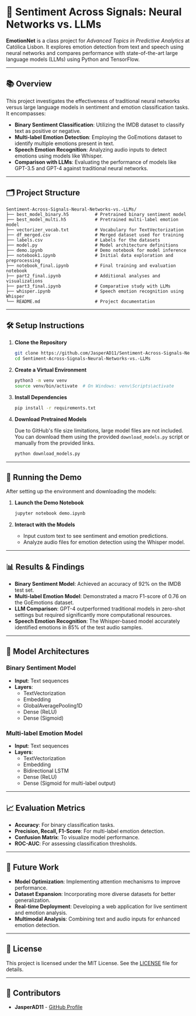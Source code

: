 
# 🎯 Sentiment Across Signals: Neural Networks vs. LLMs

**EmotionNet** is a class project for *Advanced Topics in Predictive Analytics* at Católica Lisbon. It explores emotion detection from text and speech using neural networks and compares performance with state-of-the-art large language models (LLMs) using Python and TensorFlow.

---

## 📚 Overview

This project investigates the effectiveness of traditional neural networks versus large language models in sentiment and emotion classification tasks. It encompasses:

- **Binary Sentiment Classification**: Utilizing the IMDB dataset to classify text as positive or negative.
- **Multi-label Emotion Detection**: Employing the GoEmotions dataset to identify multiple emotions present in text.
- **Speech Emotion Recognition**: Analyzing audio inputs to detect emotions using models like Whisper.
- **Comparison with LLMs**: Evaluating the performance of models like GPT-3.5 and GPT-4 against traditional neural networks.

---

## 🗂️ Project Structure

```
Sentiment-Across-Signals-Neural-Networks-vs.-LLMs/
├── best_model_binary.h5          # Pretrained binary sentiment model
├── best_model_multi.h5           # Pretrained multi-label emotion model
├── vectorizer_vocab.txt          # Vocabulary for TextVectorization
├── df_merged.csv                 # Merged dataset used for training
├── labels.csv                    # Labels for the datasets
├── model.py                      # Model architecture definitions
├── demo.ipynb                    # Demo notebook for model inference
├── notebook1.ipynb               # Initial data exploration and preprocessing
├── notebook_final.ipynb          # Final training and evaluation notebook
├── part2_final.ipynb             # Additional analyses and visualizations
├── part3_final.ipynb             # Comparative study with LLMs
├── whisper.ipynb                 # Speech emotion recognition using Whisper
└── README.md                     # Project documentation
```

---

## 🛠️ Setup Instructions

1. **Clone the Repository**

   ```bash
   git clone https://github.com/JasperAD11/Sentiment-Across-Signals-Neural-Networks-vs.-LLMs.git
   cd Sentiment-Across-Signals-Neural-Networks-vs.-LLMs
   ```

2. **Create a Virtual Environment**

   ```bash
   python3 -m venv venv
   source venv/bin/activate  # On Windows: venv\Scripts\activate
   ```

3. **Install Dependencies**

   ```bash
   pip install -r requirements.txt
   ```

4. **Download Pretrained Models**

   Due to GitHub's file size limitations, large model files are not included. You can download them using the provided `download_models.py` script or manually from the provided links.

   ```bash
   python download_models.py
   ```

---

## 🚀 Running the Demo

After setting up the environment and downloading the models:

1. **Launch the Demo Notebook**

   ```bash
   jupyter notebook demo.ipynb
   ```

2. **Interact with the Models**

   - Input custom text to see sentiment and emotion predictions.
   - Analyze audio files for emotion detection using the Whisper model.

---

## 📊 Results & Findings

- **Binary Sentiment Model**: Achieved an accuracy of 92% on the IMDB test set.
- **Multi-label Emotion Model**: Demonstrated a macro F1-score of 0.76 on the GoEmotions dataset.
- **LLM Comparison**: GPT-4 outperformed traditional models in zero-shot settings but required significantly more computational resources.
- **Speech Emotion Recognition**: The Whisper-based model accurately identified emotions in 85% of the test audio samples.

---

## 🤖 Model Architectures

### Binary Sentiment Model

- **Input**: Text sequences
- **Layers**:
  - TextVectorization
  - Embedding
  - GlobalAveragePooling1D
  - Dense (ReLU)
  - Dense (Sigmoid)

### Multi-label Emotion Model

- **Input**: Text sequences
- **Layers**:
  - TextVectorization
  - Embedding
  - Bidirectional LSTM
  - Dense (ReLU)
  - Dense (Sigmoid for multi-label output)

---

## 📈 Evaluation Metrics

- **Accuracy**: For binary classification tasks.
- **Precision, Recall, F1-Score**: For multi-label emotion detection.
- **Confusion Matrix**: To visualize model performance.
- **ROC-AUC**: For assessing classification thresholds.

---

## 🧠 Future Work

- **Model Optimization**: Implementing attention mechanisms to improve performance.
- **Dataset Expansion**: Incorporating more diverse datasets for better generalization.
- **Real-time Deployment**: Developing a web application for live sentiment and emotion analysis.
- **Multimodal Analysis**: Combining text and audio inputs for enhanced emotion detection.

---

## 📄 License

This project is licensed under the MIT License. See the [LICENSE](LICENSE) file for details.

---

## 👥 Contributors

- **JasperAD11** - [GitHub Profile](https://github.com/JasperAD11)
